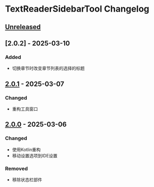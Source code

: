 <!-- Keep a Changelog guide -> https://keepachangelog.com -->

# TextReaderSidebarTool Changelog

## [Unreleased]

## [2.0.2] - 2025-03-10

### Added

- 切换章节时改变章节列表的选择的标题

## [2.0.1] - 2025-03-07

### Changed

- 重构工具窗口

## [2.0.0] - 2025-03-06

### Changed

- 使用Kotlin重构
- 移动设置选项到IDE设置

### Removed

- 移除状态栏部件

[Unreleased]: https://github.com/muedsa/text-reader-sidebar-tool/compare/2.0.1...HEAD
[2.0.1]: https://github.com/muedsa/text-reader-sidebar-tool/compare/2.0.0...2.0.1
[2.0.0]: https://github.com/muedsa/text-reader-sidebar-tool/commits/2.0.0
